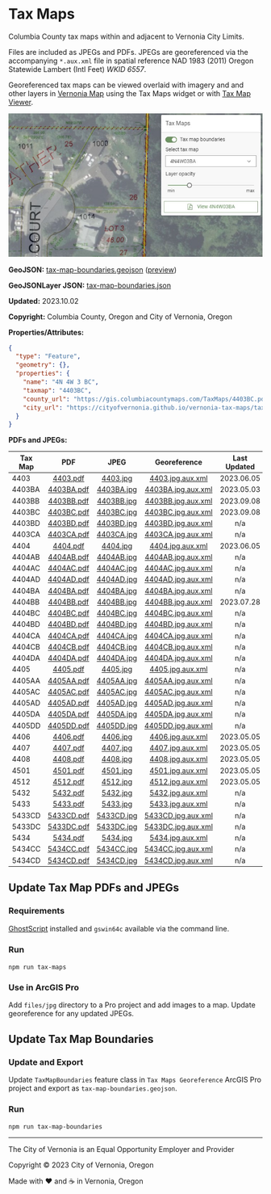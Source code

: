 # Tax Maps

Columbia County tax maps within and adjacent to Vernonia City Limits.

Files are included as JPEGs and PDFs. JPEGs are georeferenced via the accompanying `*.aux.xml` file in spatial reference NAD 1983 (2011) Oregon Statewide Lambert (Intl Feet) _WKID 6557_.

Georeferenced tax maps can be viewed overlaid with imagery and and other layers in [Vernonia Map](https://map.vernonia-or.gov/) using the Tax Maps widget or with [Tax Map Viewer](https://vernonia-tax-map-viewer.netlify.app/).

![Tax Maps](screenshot.jpg 'Tax Maps')

**GeoJSON:** [tax-map-boundaries.geojson](tax-map-boundaries.geojson) ([preview](../preview.html?geojson=https%3A%2F%2Fcityofvernonia.github.io%2Fgeospatial-data%2Ftax-maps%2Ftax-map-boundaries.json))

**GeoJSONLayer JSON:** [tax-map-boundaries.json](tax-map-boundaries.json)

**Updated:** 2023.10.02

**Copyright:** Columbia County, Oregon and City of Vernonia, Oregon

**Properties/Attributes:**

```json
{
  "type": "Feature",
  "geometry": {},
  "properties": {
    "name": "4N 4W 3 BC",
    "taxmap": "4403BC",
    "county_url": "https://gis.columbiacountymaps.com/TaxMaps/4403BC.pdf",
    "city_url": "https://cityofvernonia.github.io/vernonia-tax-maps/tax-maps/pdf/4403BC.pdf"
  }
}
```

**PDFs and JPEGs:**

| Tax Map |                PDF                 |                JPEG                |                    Georeference                    | Last Updated |
| ------- | :--------------------------------: | :--------------------------------: | :------------------------------------------------: | :----------: |
| 4403    |   [4403.pdf](files/pdf/4403.pdf)   |   [4403.jpg](files/jpg/4403.jpg)   |   [4403.jpg.aux.xml](files/jpg/4403.jpg.aux.xml)   |  2023.06.05  |
| 4403BA  | [4403BA.pdf](files/pdf/4403BA.pdf) | [4403BA.jpg](files/jpg/4403BA.jpg) | [4403BA.jpg.aux.xml](files/jpg/4403BA.jpg.aux.xml) |  2023.05.03  |
| 4403BB  | [4403BB.pdf](files/pdf/4403BB.pdf) | [4403BB.jpg](files/jpg/4403BB.jpg) | [4403BB.jpg.aux.xml](files/jpg/4403BB.jpg.aux.xml) |  2023.09.08  |
| 4403BC  | [4403BC.pdf](files/pdf/4403BC.pdf) | [4403BC.jpg](files/jpg/4403BC.jpg) | [4403BC.jpg.aux.xml](files/jpg/4403BC.jpg.aux.xml) |  2023.09.08  |
| 4403BD  | [4403BD.pdf](files/pdf/4403BD.pdf) | [4403BD.jpg](files/jpg/4403BD.jpg) | [4403BD.jpg.aux.xml](files/jpg/4403BD.jpg.aux.xml) |     n/a      |
| 4403CA  | [4403CA.pdf](files/pdf/4403CA.pdf) | [4403CA.jpg](files/jpg/4403CA.jpg) | [4403CA.jpg.aux.xml](files/jpg/4403CA.jpg.aux.xml) |     n/a      |
| 4404    |   [4404.pdf](files/pdf/4404.pdf)   |   [4404.jpg](files/jpg/4404.jpg)   |   [4404.jpg.aux.xml](files/jpg/4404.jpg.aux.xml)   |  2023.06.05  |
| 4404AB  | [4404AB.pdf](files/pdf/4404AB.pdf) | [4404AB.jpg](files/jpg/4404AB.jpg) | [4404AB.jpg.aux.xml](files/jpg/4404AB.jpg.aux.xml) |     n/a      |
| 4404AC  | [4404AC.pdf](files/pdf/4404AC.pdf) | [4404AC.jpg](files/jpg/4404AC.jpg) | [4404AC.jpg.aux.xml](files/jpg/4404AC.jpg.aux.xml) |     n/a      |
| 4404AD  | [4404AD.pdf](files/pdf/4404AD.pdf) | [4404AD.jpg](files/jpg/4404AD.jpg) | [4404AD.jpg.aux.xml](files/jpg/4404AD.jpg.aux.xml) |     n/a      |
| 4404BA  | [4404BA.pdf](files/pdf/4404BA.pdf) | [4404BA.jpg](files/jpg/4404BA.jpg) | [4404BA.jpg.aux.xml](files/jpg/4404BA.jpg.aux.xml) |     n/a      |
| 4404BB  | [4404BB.pdf](files/pdf/4404BB.pdf) | [4404BB.jpg](files/jpg/4404BB.jpg) | [4404BB.jpg.aux.xml](files/jpg/4404BB.jpg.aux.xml) |  2023.07.28  |
| 4404BC  | [4404BC.pdf](files/pdf/4404BC.pdf) | [4404BC.jpg](files/jpg/4404BC.jpg) | [4404BC.jpg.aux.xml](files/jpg/4404BC.jpg.aux.xml) |     n/a      |
| 4404BD  | [4404BD.pdf](files/pdf/4404BD.pdf) | [4404BD.jpg](files/jpg/4404BD.jpg) | [4404BD.jpg.aux.xml](files/jpg/4404BD.jpg.aux.xml) |     n/a      |
| 4404CA  | [4404CA.pdf](files/pdf/4404CA.pdf) | [4404CA.jpg](files/jpg/4404CA.jpg) | [4404CA.jpg.aux.xml](files/jpg/4404CA.jpg.aux.xml) |     n/a      |
| 4404CB  | [4404CB.pdf](files/pdf/4404CB.pdf) | [4404CB.jpg](files/jpg/4404CB.jpg) | [4404CB.jpg.aux.xml](files/jpg/4404CB.jpg.aux.xml) |     n/a      |
| 4404DA  | [4404DA.pdf](files/pdf/4404DA.pdf) | [4404DA.jpg](files/jpg/4404DA.jpg) | [4404DA.jpg.aux.xml](files/jpg/4404DA.jpg.aux.xml) |     n/a      |
| 4405    |   [4405.pdf](files/pdf/4405.pdf)   |   [4405.jpg](files/jpg/4405.jpg)   |   [4405.jpg.aux.xml](files/jpg/4405.jpg.aux.xml)   |     n/a      |
| 4405AA  | [4405AA.pdf](files/pdf/4405AA.pdf) | [4405AA.jpg](files/jpg/4405AA.jpg) | [4405AA.jpg.aux.xml](files/jpg/4405AA.jpg.aux.xml) |     n/a      |
| 4405AC  | [4405AC.pdf](files/pdf/4405AC.pdf) | [4405AC.jpg](files/jpg/4405AC.jpg) | [4405AC.jpg.aux.xml](files/jpg/4405AC.jpg.aux.xml) |     n/a      |
| 4405AD  | [4405AD.pdf](files/pdf/4405AD.pdf) | [4405AD.jpg](files/jpg/4405AD.jpg) | [4405AD.jpg.aux.xml](files/jpg/4405AD.jpg.aux.xml) |     n/a      |
| 4405DA  | [4405DA.pdf](files/pdf/4405DA.pdf) | [4405DA.jpg](files/jpg/4405DA.jpg) | [4405DA.jpg.aux.xml](files/jpg/4405DA.jpg.aux.xml) |     n/a      |
| 4405DD  | [4405DD.pdf](files/pdf/4405DD.pdf) | [4405DD.jpg](files/jpg/4405DD.jpg) | [4405DD.jpg.aux.xml](files/jpg/4405DD.jpg.aux.xml) |     n/a      |
| 4406    |   [4406.pdf](files/pdf/4406.pdf)   |   [4406.jpg](files/jpg/4406.jpg)   |   [4406.jpg.aux.xml](files/jpg/4406.jpg.aux.xml)   |  2023.05.05  |
| 4407    |   [4407.pdf](files/pdf/4407.pdf)   |   [4407.jpg](files/jpg/4407.jpg)   |   [4407.jpg.aux.xml](files/jpg/4407.jpg.aux.xml)   |  2023.05.05  |
| 4408    |   [4408.pdf](files/pdf/4408.pdf)   |   [4408.jpg](files/jpg/4408.jpg)   |   [4408.jpg.aux.xml](files/jpg/4408.jpg.aux.xml)   |  2023.05.05  |
| 4501    |   [4501.pdf](files/pdf/4501.pdf)   |   [4501.jpg](files/jpg/4501.jpg)   |   [4501.jpg.aux.xml](files/jpg/4501.jpg.aux.xml)   |  2023.05.05  |
| 4512    |   [4512.pdf](files/pdf/4512.pdf)   |   [4512.jpg](files/jpg/4512.jpg)   |   [4512.jpg.aux.xml](files/jpg/4512.jpg.aux.xml)   |  2023.05.05  |
| 5432    |   [5432.pdf](files/pdf/5432.pdf)   |   [5432.jpg](files/jpg/5432.jpg)   |   [5432.jpg.aux.xml](files/jpg/5432.jpg.aux.xml)   |     n/a      |
| 5433    |   [5433.pdf](files/pdf/5433.pdf)   |   [5433.jpg](files/jpg/5433.jpg)   |   [5433.jpg.aux.xml](files/jpg/5433.jpg.aux.xml)   |     n/a      |
| 5433CD  | [5433CD.pdf](files/pdf/5433CD.pdf) | [5433CD.jpg](files/jpg/5433CD.jpg) | [5433CD.jpg.aux.xml](files/jpg/5433CD.jpg.aux.xml) |     n/a      |
| 5433DC  | [5433DC.pdf](files/pdf/5433DC.pdf) | [5433DC.jpg](files/jpg/5433DC.jpg) | [5433DC.jpg.aux.xml](files/jpg/5433DC.jpg.aux.xml) |     n/a      |
| 5434    |   [5434.pdf](files/pdf/5434.pdf)   |   [5434.jpg](files/jpg/5434.jpg)   |   [5434.jpg.aux.xml](files/jpg/5434.jpg.aux.xml)   |     n/a      |
| 5434CC  | [5434CC.pdf](files/pdf/5434CC.pdf) | [5434CC.jpg](files/jpg/5434CC.jpg) | [5434CC.jpg.aux.xml](files/jpg/5434CC.jpg.aux.xml) |     n/a      |
| 5434CD  | [5434CD.pdf](files/pdf/5434CD.pdf) | [5434CD.jpg](files/jpg/5434CD.jpg) | [5434CD.jpg.aux.xml](files/jpg/5434CD.jpg.aux.xml) |     n/a      |

## Update Tax Map PDFs and JPEGs

### Requirements

[GhostScript](https://ghostscript.com/download.html) installed and `gswin64c` available via the command line.

### Run

```shell
npm run tax-maps
```

### Use in ArcGIS Pro

Add `files/jpg` directory to a Pro project and add images to a map. Update georeference for any updated JPEGs.

## Update Tax Map Boundaries

### Update and Export

Update `TaxMapBoundaries` feature class in `Tax Maps Georeference` ArcGIS Pro project and export as `tax-map-boundaries.geojson`.

### Run

```shell
npm run tax-map-boundaries
```

---

The City of Vernonia is an Equal Opportunity Employer and Provider

Copyright © 2023 City of Vernonia, Oregon

Made with :heart: and :coffee: in Vernonia, Oregon
